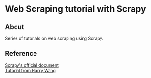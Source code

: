 # Web Scraping tutorial with Scrapy

## About
Series of tutorials on web scraping using Scrapy.
## Reference
[Scrapy's official document](https://docs.scrapy.org/en/latest/intro/tutorial.html)
<br>
[Tutorial from Harry Wang](https://towardsdatascience.com/a-minimalist-end-to-end-scrapy-tutorial-part-iii-bcd94a2e8bf3)